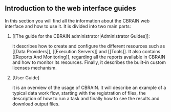 
## Introduction to the web interface guides

In this section you will find all the information about the CBRAIN
web interface and how to use it. It is divided into two main parts:

1. [[The guide for the CBRAIN administrator|Administrator Guides]]:

   it describes how to create and configure the different resources
   such as [[Data Providers]], [[Execution Servers]] and [[Tools]].
   It also contains [[Reports And Monitoring]], regarding all the
   reports available in CBRAIN and how to monitor its resources.
   Finally, it describes the built-in custom licenses mechanism.

2. [User Guide]

   it is an overview of the usage of CBRAIN. It will describe an
   example of a typical data work flow, starting with the registration
   of files, the description of how to run a task and finally how
   to see the results and download output files.

